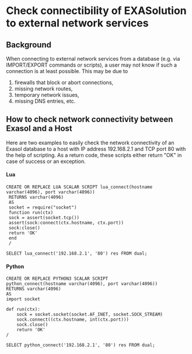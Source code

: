 # Check connectibility of EXASolution to external network services 
## Background

When connecting to external network services from a database (e.g. via IMPORT/EXPORT commands or scripts), a user may not know if such a connection is at least possible. This may be due to

1. firewalls that block or abort connections, 
2. missing network routes,
3. temporary network issues,
4. missing DNS entries, etc.

## How to check network connectivity between Exasol and a Host

Here are two examples to easily check the network connectivity of an Exasol database to a host with IP address 192.168.2.1 and TCP port 80 with the help of scripting. As a return code, these scripts either return "OK" in case of success or an exception.

#### Lua


```"code-sql"
CREATE OR REPLACE LUA SCALAR SCRIPT lua_connect(hostname varchar(4096), port varchar(4096)) 
 RETURNS varchar(4096) 
 AS 
 socket = require("socket") 
 function run(ctx)     
 sock = assert(socket.tcp())     
 assert(sock:connect(ctx.hostname, ctx.port))     
 sock:close()     
 return 'OK' 
 end 
 /  
 
SELECT lua_connect('192.168.2.1', '80') res FROM dual; 
```
#### Python


```"code-sql"
CREATE OR REPLACE PYTHON3 SCALAR SCRIPT
python_connect(hostname varchar(4096), port varchar(4096))
RETURNS varchar(4096)
AS
import socket

def run(ctx):
    sock = socket.socket(socket.AF_INET, socket.SOCK_STREAM)
    sock.connect((ctx.hostname, int(ctx.port)))
    sock.close()
    return 'OK'
/

SELECT python_connect('192.168.2.1', '80') res FROM dual;
```
